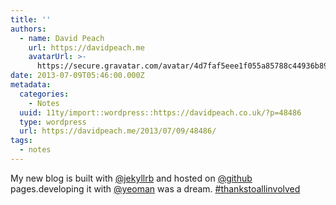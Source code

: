 ```yaml
---
title: ''
authors:
  - name: David Peach
    url: https://davidpeach.me
    avatarUrl: >-
      https://secure.gravatar.com/avatar/4d7faf5eee1f055a85788c44936b8995eaab6dfb004e7854ec747ccb272e91ee?s=96&d=mm&r=g
date: 2013-07-09T05:46:00.000Z
metadata:
  categories:
    - Notes
  uuid: 11ty/import::wordpress::https://davidpeach.co.uk/?p=48486
  type: wordpress
  url: https://davidpeach.me/2013/07/09/48486/
tags:
  - notes
---
```

My new blog is built with [@jekyllrb](https://twitter.com/jekyllrb) and hosted on [@github](https://twitter.com/github) pages.developing it with [@yeoman](https://twitter.com/yeoman) was a dream. [#thankstoallinvolved](https://twitter.com/search?q=%23thankstoallinvolved)
